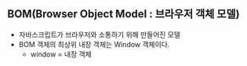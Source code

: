 ## BOM(Browser Object Model : 브라우저 객체 모델)

- 자바스크립트가 브라우저와 소통하기 위해 만들어진 모델
- BOM 객체의 최상위 내장 객체는 Window 객체이다.
  - window = 내장 객체
